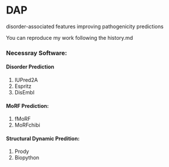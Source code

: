 # DAP
disorder-associated features improving pathogenicity predictions

You can reproduce my work following the history.md

### Necessray Software:
#### Disorder Prediction
  1. IUPred2A
  2. Espritz
  3. DisEmbl
  
#### MoRF Prediction:
  1. fMoRF
  2. MoRFchibi
  
#### Structural Dynamic Predition:
  1. Prody
  2. Biopython
